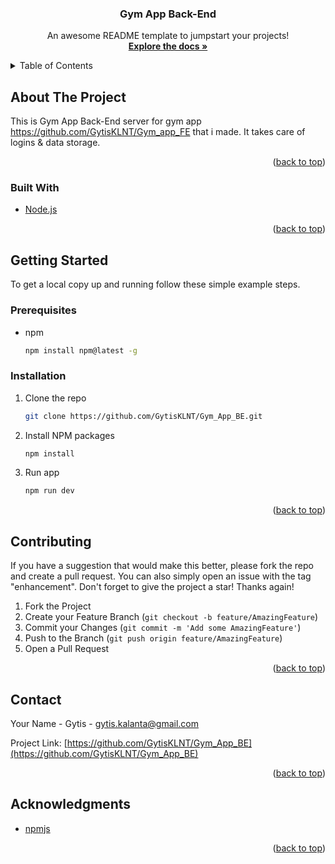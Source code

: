   <h3 align="center">Gym App Back-End</h3>

  <p align="center">
    An awesome README template to jumpstart your projects!
    <br />
    <a href="https://github.com/GytisKLNT/Gym_App_BE"><strong>Explore the docs »</strong></a>

</div>

<!-- TABLE OF CONTENTS -->
<details>
  <summary>Table of Contents</summary>
  <ol>
    <li>
      <a href="#about-the-project">About The Project</a>
      <ul>
        <li><a href="#built-with">Built With</a></li>
      </ul>
    </li>
    <li>
      <a href="#getting-started">Getting Started</a>
      <ul>
        <li><a href="#prerequisites">Prerequisites</a></li>
        <li><a href="#installation">Installation</a></li>
      </ul>
    </li>
    <li><a href="#contributing">Contributing</a></li>
    <li><a href="#contact">Contact</a></li>
    <li><a href="#acknowledgments">Acknowledgments</a></li>
  </ol>
</details>

<!-- ABOUT THE PROJECT -->

## About The Project

This is Gym App Back-End server for gym app https://github.com/GytisKLNT/Gym_app_FE that i made. It takes care of logins & data storage.

<p align="right">(<a href="#top">back to top</a>)</p>

### Built With

- [Node.js](https://nodejs.dev/)

<p align="right">(<a href="#top">back to top</a>)</p>

<!-- GETTING STARTED -->

## Getting Started

To get a local copy up and running follow these simple example steps.

### Prerequisites

- npm
  ```sh
  npm install npm@latest -g
  ```

### Installation

1. Clone the repo
   ```sh
   git clone https://github.com/GytisKLNT/Gym_App_BE.git
   ```
2. Install NPM packages
   ```sh
   npm install
   ```
3. Run app
   ```sh
   npm run dev
   ```

<p align="right">(<a href="#top">back to top</a>)</p>

<!-- CONTRIBUTING -->

## Contributing

If you have a suggestion that would make this better, please fork the repo and create a pull request. You can also simply open an issue with the tag "enhancement".
Don't forget to give the project a star! Thanks again!

1. Fork the Project
2. Create your Feature Branch (`git checkout -b feature/AmazingFeature`)
3. Commit your Changes (`git commit -m 'Add some AmazingFeature'`)
4. Push to the Branch (`git push origin feature/AmazingFeature`)
5. Open a Pull Request

<p align="right">(<a href="#top">back to top</a>)</p>

<!-- CONTACT -->

## Contact

Your Name - Gytis - gytis.kalanta@gmail.com

Project Link: [https://github.com/GytisKLNT/Gym_App_BE](https://github.com/GytisKLNT/Gym_App_BE)

<p align="right">(<a href="#top">back to top</a>)</p>

<!-- ACKNOWLEDGMENTS -->

## Acknowledgments

- [npmjs](https://www.npmjs.com/)

<p align="right">(<a href="#top">back to top</a>)</p>
